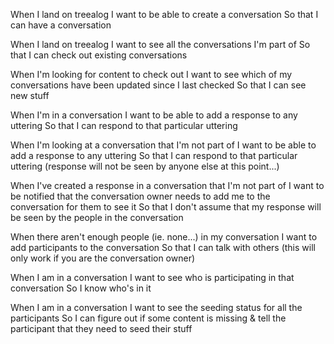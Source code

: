 When I land on treealog
I want to be able to create a conversation
So that I can have a conversation

When I land on treealog
I want to see all the conversations I'm part of
So that I can check out existing conversations

When I'm looking for content to check out
I want to see which of my conversations have been updated since I last checked
So that I can see new stuff

When I'm in a conversation
I want to be able to add a response to any uttering
So that I can respond to that particular uttering

When I'm looking at a conversation that I'm not part of
I want to be able to add a response to any uttering
So that I can respond to that particular uttering
(response will not be seen by anyone else at this point...)

When I've created a response in a conversation that I'm not part of
I want to be notified that the conversation owner needs to add me to the conversation for them to see it
So that I don't assume that my response will be seen by the people in the conversation

When there aren't enough people (ie. none...) in my conversation
I want to add participants to the conversation
So that I can talk with others
(this will only work if you are the conversation owner)

When I am in a conversation
I want to see who is participating in that conversation
So I know who's in it

When I am in a conversation
I want to see the seeding status for all the participants
So I can figure out if some content is missing & tell the participant that they need to seed their stuff